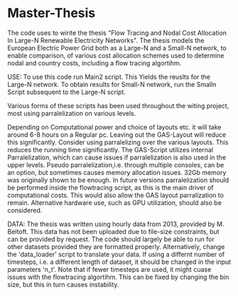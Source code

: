 # Master-Thesis
The code uses to wirite the thesis "Flow Tracing and Nodal Cost Allocation In Large-N Renewable Electricity Networks". The thesis models the European Electric Power Grid both as a Large-N and a Small-N network, to enable comparison, of various cost allocation schemes used to determine nodal and country costs, including a flow tracing algortihm.

USE:
To use this code run Main2 script. This Yields the reuslts for the Large-N network.
To obtain results for Small-N network, run the Smalln Script subsequent to the Large-N script.

Various forms of these scripts has been used throughout the witing project, most using parralelization on various levels.

Depending on Computational power and choice of layouts etc. it will take around 6-8 hours on a Regular pc. Leaving out the GAS-Layout will reduce this significantly.
Consider using parralelizing over the various layouts. This reduces the running time significantly.
The GAS-Script utilizes internal Parralelization, which can cause issues if parralelization is also used in the upper levels. Pseudo parralelization,i.e. through multiple consoles, can be an option, but sometimes causes memory allocation issues. 32Gb memory was originally shown to be enough.
In future versions parralelization should be performed inside the flowtracing script, as this is the main driver of computational costs. This would also allow the GAS layout parralization to remain. Alternative hardware use, such as GPU utilization, should also be considered.

DATA:
The thesis was written using hourly data from 2013, provided by M. Beltoft. This data has not been uploaded due to file-size constraints, but can be provided by request. 
The code should largely be able to run for other datasets provided they are formatted properly. Alternatively, change the 'data_loader' script to translate your data.
If using a differnt number of timesteps, i.e. a different length of dataset, it should be changed in the input parameters 'n_t'. Note that if fewer timesteps are used, it might cuase issues with the flowtracing algortihm. This can be fixed by changing the bin size, but this in turn causes instability.
